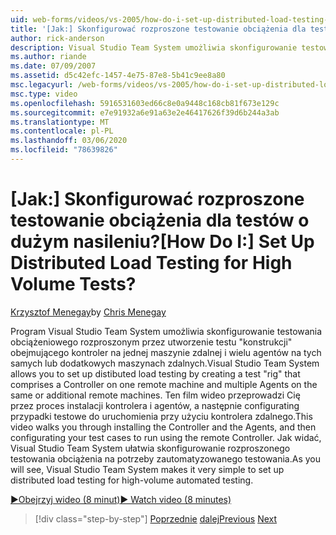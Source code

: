 ```yaml
---
uid: web-forms/videos/vs-2005/how-do-i-set-up-distributed-load-testing-for-high-volume-tests
title: '[Jak:] Skonfigurować rozproszone testowanie obciążenia dla testów o dużym nasileniu? | Microsoft Docs'
author: rick-anderson
description: Visual Studio Team System umożliwia skonfigurowanie testowania obciążeniowego rozproszonym przez utworzenie testu "konstrukcji" obejmującego kontroler na jednej maszynie zdalnej i multipl...
ms.author: riande
ms.date: 07/09/2007
ms.assetid: d5c42efc-1457-4e75-87e8-5b41c9ee8a80
msc.legacyurl: /web-forms/videos/vs-2005/how-do-i-set-up-distributed-load-testing-for-high-volume-tests
msc.type: video
ms.openlocfilehash: 5916531603ed66c8e0a9448c168cb81f673e129c
ms.sourcegitcommit: e7e91932a6e91a63e2e46417626f39d6b244a3ab
ms.translationtype: MT
ms.contentlocale: pl-PL
ms.lasthandoff: 03/06/2020
ms.locfileid: "78639826"
---
```

# <a name="how-do-i-set-up-distributed-load-testing-for-high-volume-tests"></a><span data-ttu-id="06a6d-104">[Jak:] Skonfigurować rozproszone testowanie obciążenia dla testów o dużym nasileniu?</span><span class="sxs-lookup"><span data-stu-id="06a6d-104">[How Do I:] Set Up Distributed Load Testing for High Volume Tests?</span></span>

<span data-ttu-id="06a6d-105">[Krzysztof Menegay](https://twitter.com/CMenegay)</span><span class="sxs-lookup"><span data-stu-id="06a6d-105">by [Chris Menegay](https://twitter.com/CMenegay)</span></span>

<span data-ttu-id="06a6d-106">Program Visual Studio Team System umożliwia skonfigurowanie testowania obciążeniowego rozproszonym przez utworzenie testu "konstrukcji" obejmującego kontroler na jednej maszynie zdalnej i wielu agentów na tych samych lub dodatkowych maszynach zdalnych.</span><span class="sxs-lookup"><span data-stu-id="06a6d-106">Visual Studio Team System allows you to set up distibuted load testing by creating a test "rig" that comprises a Controller on one remote machine and multiple Agents on the same or additional remote machines.</span></span> <span data-ttu-id="06a6d-107">Ten film wideo przeprowadzi Cię przez proces instalacji kontrolera i agentów, a następnie configurating przypadki testowe do uruchomienia przy użyciu kontrolera zdalnego.</span><span class="sxs-lookup"><span data-stu-id="06a6d-107">This video walks you through installing the Controller and the Agents, and then configurating your test cases to run using the remote Controller.</span></span> <span data-ttu-id="06a6d-108">Jak widać, Visual Studio Team System ułatwia skonfigurowanie rozproszonego testowania obciążenia na potrzeby zautomatyzowanego testowania.</span><span class="sxs-lookup"><span data-stu-id="06a6d-108">As you will see, Visual Studio Team System makes it very simple to set up distributed load testing for high-volume automated testing.</span></span>

[<span data-ttu-id="06a6d-109">&#9654;Obejrzyj wideo (8 minut)</span><span class="sxs-lookup"><span data-stu-id="06a6d-109">&#9654; Watch video (8 minutes)</span></span>](https://channel9.msdn.com/Blogs/ASP-NET-Site-Videos/how-do-i-set-up-distributed-load-testing-for-high-volume-tests)

> [!div class="step-by-step"]
> <span data-ttu-id="06a6d-110">[Poprzednie](how-do-i-tune-web-application-performance-with-profiling.md)
> [dalej](how-do-i-enforce-coding-standards-with-code-analysis.md)</span><span class="sxs-lookup"><span data-stu-id="06a6d-110">[Previous](how-do-i-tune-web-application-performance-with-profiling.md)
[Next](how-do-i-enforce-coding-standards-with-code-analysis.md)</span></span>
